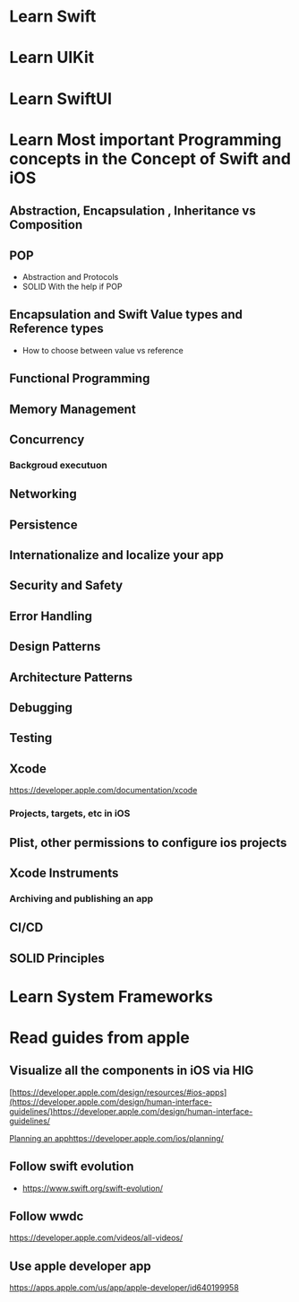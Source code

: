 # Learn Swift


# Learn UIKit


# Learn SwiftUI



# Learn Most important Programming concepts in the Concept of Swift and iOS

## Abstraction, Encapsulation , Inheritance vs Composition  

## POP
  - Abstraction and Protocols
  - SOLID With the help if POP
## Encapsulation and Swift Value types and Reference types
  - How to choose between value vs reference

## Functional  Programming


## Memory Management

## Concurrency

 ### Backgroud executuon

## Networking

## Persistence

## Internationalize and localize your app

## Security and Safety

## Error Handling

## Design Patterns

## Architecture Patterns



## Debugging


## Testing




## Xcode 
  https://developer.apple.com/documentation/xcode

  ### Projects, targets, etc in iOS 

  ## Plist, other permissions to configure ios projects 

  ## Xcode Instruments
  
### Archiving and publishing an app


## CI/CD




## SOLID Principles

 

# Learn System Frameworks




# Read guides from apple

##  Visualize all the components in iOS via HIG
  [https://developer.apple.com/design/resources/#ios-apps](https://developer.apple.com/design/human-interface-guidelines/)https://developer.apple.com/design/human-interface-guidelines/

[Planning an app](https://developer.apple.com/ios/planning/)https://developer.apple.com/ios/planning/

## Follow swift evolution

- https://www.swift.org/swift-evolution/

## Follow wwdc 

https://developer.apple.com/videos/all-videos/

## Use apple developer app
 https://apps.apple.com/us/app/apple-developer/id640199958 




